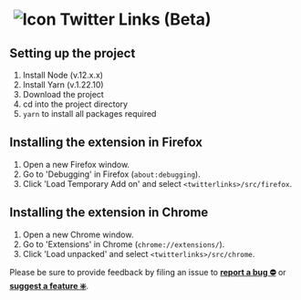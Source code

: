 # &nbsp;![Icon](https://raw.githubusercontent.com/round/Twitter-Links-beta/master/icon32.png) Twitter Links (Beta)

## Setting up the project

1. Install Node (v.12.x.x)
1. Install Yarn (v.1.22.10)
1. Download the project
1. cd into the project directory
1. `yarn` to install all packages required

## Installing the extension in Firefox

1. Open a new Firefox window.
2. Go to 'Debugging' in Firefox (`about:debugging`).
3. Click 'Load Temporary Add on' and select `<twitterlinks>/src/firefox`.

## Installing the extension in Chrome

1. Open a new Chrome window.
2. Go to 'Extensions' in Chrome (`chrome://extensions/`).
3. Click 'Load unpacked' and select `<twitterlinks>/src/chrome`.

Please be sure to provide feedback by filing an issue to **[report a bug ⛔️](https://github.com/hoardinghopes/Twitter-Links-beta/issues/new?labels=⛔%EF%B8%8Fbug&template=bug.md)** or **[suggest a feature ❇️](https://github.com/hoardinghopes/Twitter-Links-beta/issues/new?labels=❇%EF%B8%8F%20feature&template=feature.md)**.
